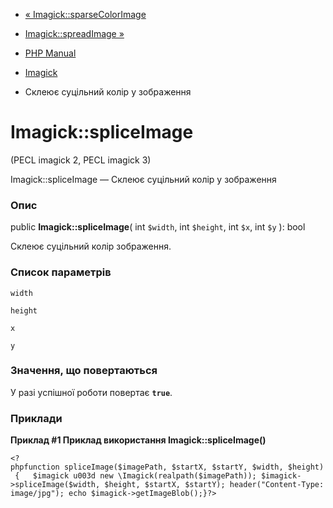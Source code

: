 - [« Imagick::sparseColorImage](imagick.sparsecolorimage.md)
- [Imagick::spreadImage »](imagick.spreadimage.md)

- [PHP Manual](index.md)
- [Imagick](class.imagick.md)
- Склеює суцільний колір у зображення

# Imagick::spliceImage

(PECL imagick 2, PECL imagick 3)

Imagick::spliceImage — Склеює суцільний колір у зображення

### Опис

public **Imagick::spliceImage**(
int `$width`,
int `$height`,
int `$x`,
int `$y`
): bool

Склеює суцільний колір зображення.

### Список параметрів

`width`

`height`

`x`

`y`

### Значення, що повертаються

У разі успішної роботи повертає **`true`**.

### Приклади

**Приклад #1 Приклад використання **Imagick::spliceImage()****

` <?phpfunction spliceImage($imagePath, $startX, $startY, $width, $height) {   $imagick u003d new \Imagick(realpath($imagePath)); $imagick->spliceImage($width, $height, $startX, $startY); header("Content-Type: image/jpg"); echo $imagick->getImageBlob();}?> `
